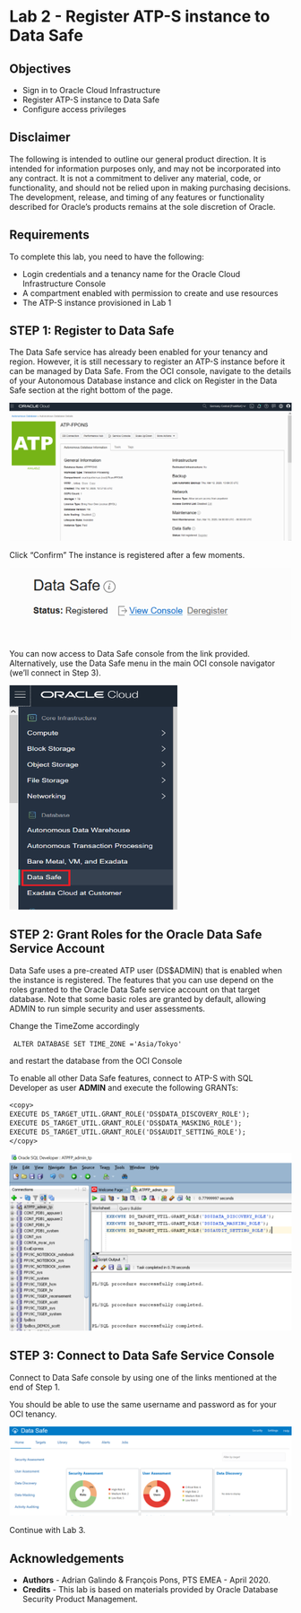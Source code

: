 # Lab 2 - Register ATP-S instance to Data Safe  #

## Objectives

* Sign in to Oracle Cloud Infrastructure
* Register ATP-S instance to Data Safe
* Configure access privileges

## Disclaimer ##

The following is intended to outline our general product direction. It is intended for information purposes only, and may not be incorporated into any contract. It is not a commitment to deliver any material, code, or functionality, and should not be relied upon in making purchasing decisions. The development, release, and timing of any features or functionality described for Oracle’s products remains at the sole discretion of Oracle.

## Requirements ##

To complete this lab, you need to have the following:
*	Login credentials and a tenancy name for the Oracle Cloud Infrastructure Console
* A compartment enabled with permission to create and use resources
*	The ATP-S instance provisioned in Lab 1

## STEP 1: Register to Data Safe


The Data Safe service has already been enabled for your tenancy and region.
However, it is still necessary to register an ATP-S instance before it can be managed by Data Safe.
From the OCI console, navigate to the details of your Autonomous Database instance and click on Register in the Data Safe section at the right bottom of the page.

![Alternative text](./images/img01.png " ")

Click “Confirm”
The instance is registered after a few moments.

![Alternative text](./images/img02.png " ")

You can now  access to Data Safe console from the link provided. Alternatively, use the Data Safe menu in the main OCI console navigator (we’ll connect in Step 3).

<!--![Alternative text](./images/img03.png " ") -->
<img src="./images/img03.png" alt="picture" width="300" height="400" />


## STEP 2: Grant Roles for the Oracle Data Safe Service Account


Data Safe uses a pre-created ATP user (DS$ADMIN) that is enabled when the instance is registered.
The features that you can use depend on the roles granted to the Oracle Data Safe service account on that target database.
Note that some basic roles are granted by default, allowing ADMIN to run simple security and user assessments.

Change the TimeZome accordingly

`` 
ALTER DATABASE SET TIME_ZONE ='Asia/Tokyo'
`` 

and restart the database from the OCI Console

To enable all other Data Safe features, connect to ATP-S with SQL Developer as user **ADMIN** and execute the following GRANTs:

````
<copy>
EXECUTE DS_TARGET_UTIL.GRANT_ROLE('DS$DATA_DISCOVERY_ROLE');
EXECUTE DS_TARGET_UTIL.GRANT_ROLE('DS$DATA_MASKING_ROLE');
EXECUTE DS_TARGET_UTIL.GRANT_ROLE('DS$AUDIT_SETTING_ROLE'); 
</copy>
````

![Alternative text](./images/img04.png " ")

## STEP 3: Connect to Data Safe Service Console


Connect to Data Safe console by using one of the links mentioned at the end of Step 1.

You should be able to use the same username and password as for your OCI tenancy.

![Alternative text](./images/img05.png " ")

Continue with Lab 3.

## Acknowledgements ##

- **Authors** - Adrian Galindo & François Pons, PTS EMEA - April 2020.
- **Credits** - This lab is based on materials provided by Oracle Database Security Product Management.
